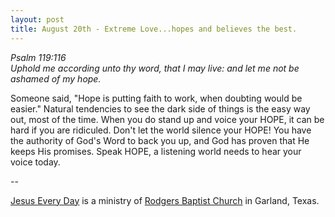 ```yaml
---
layout: post
title: August 20th - Extreme Love...hopes and believes the best.
---
```


_Psalm 119:116  
Uphold me according unto thy word, that I may live: and let me not
be ashamed of my hope._

Someone said, "Hope is putting faith to work, when doubting would
be easier." Natural tendencies to see the dark side of things is the
easy way out, most of the time. When you do stand up and voice your
HOPE, it can be hard if you are ridiculed. Don't let the world
silence your HOPE! You have the authority of God's Word to back you
up, and God has proven that He keeps His promises. Speak HOPE, a
listening world needs to hear your voice today.

 --

<a href=http://jesuseveryday.net>Jesus Every Day</a> is a ministry of <a href=http://rodgersbaptist.net>Rodgers Baptist Church</a> in Garland, Texas.

